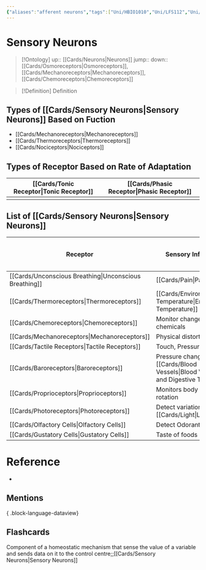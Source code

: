```yaml
---
{"aliases":"afferent neurons","tags":["Uni/HBIO1010","Uni/LFS112","Uni/HBIO1009","flashcards/LFS112"],"dg-publish":true,"permalink":"/cards/sensory-neurons/","dgPassFrontmatter":true}
---
```


# Sensory Neurons

> [!Ontology]
> up:: [[Cards/Neurons\|Neurons]]
> jump::
> down:: [[Cards/Osmoreceptors\|Osmoreceptors]], [[Cards/Mechanoreceptors\|Mechanoreceptors]], [[Cards/Chemoreceptors\|Chemoreceptors]]

> [!Definition] Definition

## Types of [[Cards/Sensory Neurons\|Sensory Neurons]] Based on Fuction

- [[Cards/Mechanoreceptors\|Mechanoreceptors]]
- [[Cards/Thermoreceptors\|Thermoreceptors]]
- [[Cards/Nociceptors\|Nociceptors]]

## Types of Receptor Based on Rate of Adaptation

| [[Cards/Tonic Receptor\|Tonic Receptor]] | [[Cards/Phasic Receptor\|Phasic Receptor]] |
| ------------------ | ------------------- |
|                    |                     |

## List of [[Cards/Sensory Neurons\|Sensory Neurons]]

| Receptor                  | Sensory Information                                       | [[Cards/Tonic Receptor\|Tonic]] or [[Cards/Phasic Receptor\|Phasic]] |
| ------------------------- | --------------------------------------------------------- | -------------------------------------------------------- |
| [[Cards/Unconscious Breathing\|Unconscious Breathing]] | [[Cards/Pain\|Pain]]                                                  |                                                          |
| [[Cards/Thermoreceptors\|Thermoreceptors]]       | [[Cards/Environmental Temperature\|Environmental Temperature]]                             |                                                          |
| [[Cards/Chemoreceptors\|Chemoreceptors]]        | Monitor changes in specific chemicals                     |                                                          |
| [[Cards/Mechanoreceptors\|Mechanoreceptors]]      | Physical distortion                                       |                                                          |
| [[Cards/Tactile Receptors\|Tactile Receptors]]     | Touch, Pressure & Vibration                               |                                                          |
| [[Cards/Baroreceptors\|Baroreceptors]]         | Pressure changes in [[Cards/Blood Vessels\|Blood Vessels]] and Digestive Tract |                                                          |
| [[Cards/Proprioceptors\|Proprioceptors]]        | Monitors body position & rotation                         |                                                          |
| [[Cards/Photoreceptors\|Photoreceptors]]        | Detect variations in [[Cards/Light\|Light]]                            |                                                          |
| [[Cards/Olfactory Cells\|Olfactory Cells]]       | Detect Odorants                                           |                                                          |
| [[Cards/Gustatory Cells\|Gustatory Cells]]       | Taste of foods                                            |                                                          |

# Reference

- 

## Mentions


{ .block-language-dataview}

## Flashcards

Component of a homeostatic mechanism that sense the value of a variable and sends data on it to the control centre;;[[Cards/Sensory Neurons\|Sensory Neurons]]
<!--SR:!2025-02-22,292,290-->